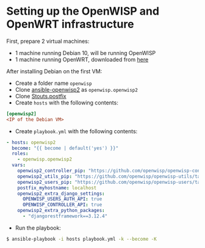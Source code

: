 # Setting up the OpenWISP and OpenWRT infrastructure

First, prepare 2 virtual machines:
- 1 machine running Debian 10, will be running OpenWISP
- 1 machine running OpenWRT, downloaded from [here](https://downloads.openwrt.org/releases/21.02.0-rc3/targets/x86/64/)

After installing Debian on the first VM:
- Create a folder name `openwisp`
- Clone [ansible-openwisp2](https://github.com/openwisp/ansible-openwisp2) as `openwisp.openwisp2`
- Clone [Stouts.postfix](https://github.com/nemesisdesign/Stouts.postfix)
- Create `hosts` with the following contents:
```ini
[openwisp2]
<IP of the Debian VM>
```
- Create `playbook.yml` with the following contents:
```yaml
- hosts: openwisp2
  become: "{{ become | default('yes') }}"
  roles:
    - openwisp.openwisp2
  vars:
    openwisp2_controller_pip: "https://github.com/openwisp/openwisp-controller/tarball/master"
    openwisp2_utils_pip: "https://github.com/openwisp/openwisp-utils/tarball/master#egg=openwisp-utils[rest]"
    openwisp2_users_pip: "https://github.com/openwisp/openwisp-users/tarball/master#egg=openwisp-users[rest]"
    postfix_myhostname: localhost
    openwisp2_extra_django_settings:
      OPENWISP_USERS_AUTH_API: true
      OPENWISP_CONTROLLER_API: true
    openwisp2_extra_python_packages:
      - "djangorestframework==3.12.4"
```
- Run the playbook:
```bash
$ ansible-playbook -i hosts playbook.yml -k --become -K
```
